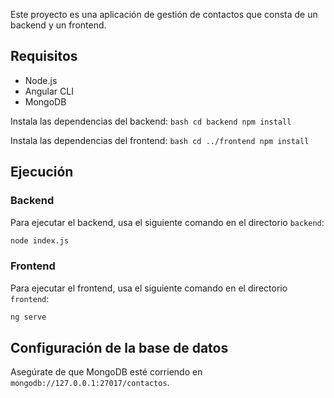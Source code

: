 Este proyecto es una aplicación de gestión de contactos que consta de un backend y un frontend.

## Requisitos

- Node.js
- Angular CLI
- MongoDB


Instala las dependencias del backend:
    ```bash
    cd backend
    npm install
    ```

Instala las dependencias del frontend:
    ```bash
    cd ../frontend
    npm install
    ```

## Ejecución

### Backend

Para ejecutar el backend, usa el siguiente comando en el directorio `backend`:
```bash
node index.js
```

### Frontend

Para ejecutar el frontend, usa el siguiente comando en el directorio `frontend`:
```bash
ng serve
```

## Configuración de la base de datos

Asegúrate de que MongoDB esté corriendo en `mongodb://127.0.0.1:27017/contactos`.

